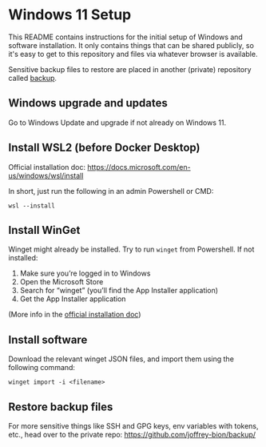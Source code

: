 # Windows 11 Setup

This README contains instructions for the initial setup of Windows and software installation.
It only contains things that can be shared publicly, so it's easy to get to this repository and files via whatever browser is available.

Sensitive backup files to restore are placed in another (private) repository called [backup](https://github.com/joffrey-bion/backup).

## Windows upgrade and updates

Go to Windows Update and upgrade if not already on Windows 11.

## Install WSL2 (before Docker Desktop)

Official installation doc: https://docs.microsoft.com/en-us/windows/wsl/install

In short, just run the following in an admin Powershell or CMD:

```
wsl --install
```

## Install WinGet

Winget might already be installed. Try to run `winget` from Powershell. If not installed:

1. Make sure you’re logged in to Windows
2. Open the Microsoft Store
3. Search for “winget” (you’ll find the App Installer application)
4. Get the App Installer application

(More info in the [official installation doc](https://learn.microsoft.com/en-us/windows/package-manager/winget/))

## Install software

Download the relevant winget JSON files, and import them using the following command:
```
winget import -i <filename>
```

## Restore backup files

For more sensitive things like SSH and GPG keys, env variables with tokens, etc., head over to the private repo:
https://github.com/joffrey-bion/backup/
